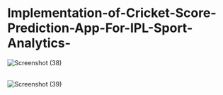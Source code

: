 # Implementation-of-Cricket-Score-Prediction-App-For-IPL-Sport-Analytics-


![Screenshot (38)](https://user-images.githubusercontent.com/46940879/106769386-d1419200-6634-11eb-8084-b8e1f311c3f4.png)



\
![Screenshot (39)](https://user-images.githubusercontent.com/46940879/106769482-ef0ef700-6634-11eb-84c3-0126473db948.png)

